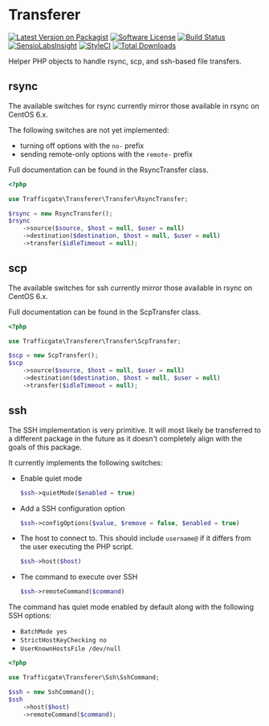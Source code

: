 # Transferer

[![Latest Version on Packagist](https://img.shields.io/packagist/v/trafficgate/transferer.svg?style=flat-square)](https://packagist.org/packages/trafficgate/transferer)
[![Software License](https://img.shields.io/badge/license-MIT-brightgreen.svg?style=flat-square)](LICENSE.md)
[![Build Status](https://img.shields.io/travis/trafficgate/transferer/master.svg?style=flat-square)](https://travis-ci.org/trafficgate/transferer)
[![SensioLabsInsight](https://img.shields.io/sensiolabs/i/570aea2e-04a4-4da6-b213-e2d1dc81374f.svg?style=flat-square)](https://insight.sensiolabs.com/projects/570aea2e-04a4-4da6-b213-e2d1dc81374f)
[![StyleCI](https://styleci.io/repos/69934323/shield?branch=master)](https://styleci.io/repos/69934323)
[![Total Downloads](https://img.shields.io/packagist/dt/trafficgate/transferer.svg?style=flat-square)](https://packagist.org/packages/trafficgate/transferer)

Helper PHP objects to handle rsync, scp, and ssh-based file transfers.

## rsync

The available switches for rsync currently mirror those available in rsync on CentOS 6.x.

The following switches are not yet implemented:
  - turning off options with the `no-` prefix
  - sending remote-only options with the `remote-` prefix

Full documentation can be found in the RsyncTransfer class.

```php
<?php

use Trafficgate\Transferer\Transfer\RsyncTransfer;

$rsync = new RsyncTransfer();
$rsync
    ->source($source, $host = null, $user = null)
    ->destination($destination, $host = null, $user = null)
    ->transfer($idleTimeout = null);
```

## scp

The available switches for ssh currently mirror those available in rsync on CentOS 6.x.

Full documentation can be found in the ScpTransfer class.

```php
<?php

use Trafficgate\Transferer\Transfer\ScpTransfer;

$scp = new ScpTransfer();
$scp
    ->source($source, $host = null, $user = null)
    ->destination($destination, $host = null, $user = null)
    ->transfer($idleTimeout = null);
```

## ssh

The SSH implementation is very primitive. It will most likely be transferred to a different package in the future as it doesn't completely align with the goals of this package.

It currently implements the following switches:

  - Enable quiet mode

    ```php
    $ssh->quietMode($enabled = true)
    ```

  - Add a SSH configuration option

    ```php
    $ssh->configOptions($value, $remove = false, $enabled = true)
    ```

  - The host to connect to. This should include `username@` if it differs   from the user executing the PHP script.

    ```php
    $ssh->host($host)
    ```

  - The command to execute over SSH

    ```php
    $ssh->remoteCommand($command)
    ```


The command has quiet mode enabled by default along with the following SSH options:
  - `BatchMode yes`
  - `StrictHostKeyChecking no`
  - `UserKnownHostsFile /dev/null`

```php
<?php

use Trafficgate\Transferer\Ssh\SshCommand;

$ssh = new SshCommand();
$ssh
    ->host($host)
    ->remoteCommand($command);
```
